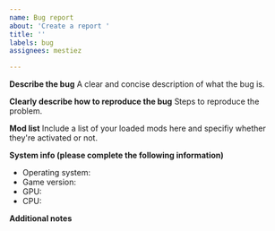```yaml
---
name: Bug report
about: 'Create a report '
title: ''
labels: bug
assignees: mestiez

---
```


**Describe the bug**
A clear and concise description of what the bug is.

**Clearly describe how to reproduce the bug**
Steps to reproduce the problem.

**Mod list**
Include a list of your loaded mods here and specifiy whether they're activated or not.

**System info (please complete the following information)**
 - Operating system: 
 - Game version:
 - GPU:
 - CPU:

**Additional notes**
